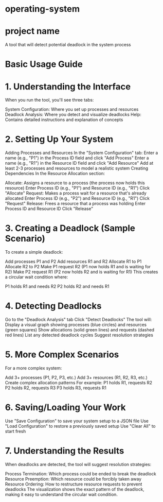 # operating-system

# project name 
A tool that will detect potential deadlock in the system process



# Basic Usage Guide


# 1. Understanding the Interface
When you run the tool, you'll see three tabs:

System Configuration: Where you set up processes and resources
Deadlock Analysis: Where you detect and visualize deadlocks
Help: Contains detailed instructions and explanation of concepts
# 2. Setting Up Your System
Adding Processes and Resources
In the "System Configuration" tab:
Enter a name (e.g., "P1") in the Process ID field and click "Add Process"
Enter a name (e.g., "R1") in the Resource ID field and click "Add Resource"
Add at least 2-3 processes and resources to model a realistic system
Creating Dependencies
In the Resource Allocation section:

Allocate: Assigns a resource to a process (the process now holds this resource)
Enter Process ID (e.g., "P1") and Resource ID (e.g., "R1")
Click "Allocate"
Request: Makes a process wait for a resource that's already allocated
Enter Process ID (e.g., "P2") and Resource ID (e.g., "R1")
Click "Request"
Release: Frees a resource that a process was holding
Enter Process ID and Resource ID
Click "Release"
# 3. Creating a Deadlock (Sample Scenario)
To create a simple deadlock:

Add processes P1 and P2
Add resources R1 and R2
Allocate R1 to P1
Allocate R2 to P2
Make P1 request R2 (P1 now holds R1 and is waiting for R2)
Make P2 request R1 (P2 now holds R2 and is waiting for R1)
This creates a circular wait condition where:

P1 holds R1 and needs R2
P2 holds R2 and needs R1
# 4. Detecting Deadlocks
Go to the "Deadlock Analysis" tab
Click "Detect Deadlocks"
The tool will:
Display a visual graph showing processes (blue circles) and resources (green squares)
Show allocations (solid green lines) and requests (dashed red lines)
List any detected deadlock cycles
Suggest resolution strategies
# 5. More Complex Scenarios
For a more complex system:

Add 3+ processes (P1, P2, P3, etc.)
Add 3+ resources (R1, R2, R3, etc.)
Create complex allocation patterns
For example:
P1 holds R1, requests R2
P2 holds R2, requests R3
P3 holds R3, requests R1
# 6. Saving/Loading Your Work
Use "Save Configuration" to save your system setup to a JSON file
Use "Load Configuration" to restore a previously saved setup
Use "Clear All" to start fresh
# 7. Understanding the Results
When deadlocks are detected, the tool will suggest resolution strategies:

Process Termination: Which process could be ended to break the deadlock
Resource Preemption: Which resource could be forcibly taken away
Resource Ordering: How to restructure resource requests to prevent deadlocks
The visualization shows the exact pattern of the deadlock, making it easy to understand the circular wait condition.